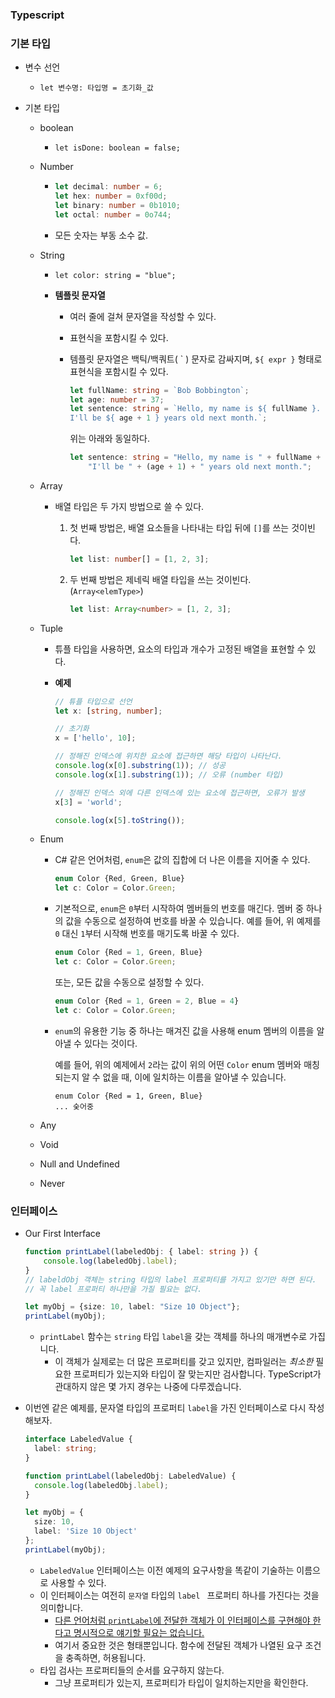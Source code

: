 ### Typescript



### 기본 타입

- 변수 선언
  - `let 변수명: 타입명 = 초기화_값`

- 기본 타입

  - boolean

    - `let isDone: boolean = false;`

  - Number

    - ```typescript
      let decimal: number = 6;
      let hex: number = 0xf00d;
      let binary: number = 0b1010;
      let octal: number = 0o744;
      ```

    - 모든 숫자는 부동 소수 값.

  - String

    - `let color: string = "blue";`

    - **템플릿 문자열**

      - 여러 줄에 걸쳐 문자열을 작성할 수 있다.

      - 표현식을 포함시킬 수 있다.

      - 템플릿 문자열은 백틱/백쿼트( \` ) 문자로 감싸지며, `${ expr }` 형태로 표현식을 포함시킬 수 있다.

        ```typescript
        let fullName: string = `Bob Bobbington`;
        let age: number = 37;
        let sentence: string = `Hello, my name is ${ fullName }.
        I'll be ${ age + 1 } years old next month.`;
        ```

        위는 아래와 동일하다.

        ```typescript
        let sentence: string = "Hello, my name is " + fullName + ".\n\n" +
            "I'll be " + (age + 1) + " years old next month.";
        ```

  - Array

    - 배열 타입은 두 가지 방법으로 쓸 수 있다.

      1. 첫 번째 방법은, 배열 요소들을 나타내는 타입 뒤에 `[]`를 쓰는 것이빈다.

         ```typescript
         let list: number[] = [1, 2, 3];
         ```

         

      2. 두 번째 방법은 제네릭 배열 타입을 쓰는 것이빈다. (`Array<elemType>`)

         ```typescript
         let list: Array<number> = [1, 2, 3];
         ```

  - Tuple

    - 튜플 타입을 사용하면, 요소의 타입과 개수가 고정된 배열을 표현할 수 있다.

    - **예제**

      ```typescript
      // 튜플 타입으로 선언
      let x: [string, number];
      
      // 초기화
      x = ['hello', 10];
      
      // 정해진 인덱스에 위치한 요소에 접근하면 해당 타입이 나타난다.
      console.log(x[0].substring(1)); // 성공
      console.log(x[1].substring(1)); // 오류 (number 타입)
      
      // 정해진 인덱스 외에 다른 인덱스에 있는 요소에 접근하면, 오류가 발생
      x[3] = 'world';
      
      console.log(x[5].toString()); 
      ```

  - Enum

    - C# 같은 언어처럼, `enum`은 값의 집합에 더 나은 이름을 지어줄 수 있다.

      ```typescript
      enum Color {Red, Green, Blue}
      let c: Color = Color.Green;
      ```

    - 기본적으로, `enum`은 `0`부터 시작하여 멤버들의 번호를 매긴다. 멤버 중 하나의 값을 수동으로 설정하여 번호를 바꿀 수 있습니다. 예를 들어, 위 예제를 `0` 대신 `1`부터 시작해 번호를 매기도록 바꿀 수 있다.

      ```typescript
      enum Color {Red = 1, Green, Blue}
      let c: Color = Color.Green;
      ```

      또는, 모든 값을 수동으로 설정할 수 있다.

      ```typescript
      enum Color {Red = 1, Green = 2, Blue = 4} 
      let c: Color = Color.Green;
      ```

    - `enum`의 유용한 기능 중 하나는 매겨진 값을 사용해 enum 멤버의 이름을 알아낼 수 있다는 것이다.

      예를 들어, 위의 예제에서 `2`라는 값이 위의 어떤 `Color` enum 멤버와 매칭되는지 알 수 없을 때, 이에 일치하는 이름을 알아낼 수 있습니다.

      ```
      enum Color {Red = 1, Green, Blue}
      ... 숮어중
      ```

  - Any

  - Void

  - Null and Undefined

  - Never



### 인터페이스

- Our First Interface

  ```typescript
  function printLabel(labeledObj: { label: string }) {
      console.log(labeledObj.label);
  }
  // labeldObj 객체는 string 타입의 label 프로퍼티를 가지고 있기만 하면 된다.
  // 꼭 label 프로퍼티 하나만을 가질 필요는 없다.
  
  let myObj = {size: 10, label: "Size 10 Object"};
  printLabel(myObj);
  ```

  - `printLabel` 함수는 `string` 타입 `label`을 갖는 객체를 하나의 매개변수로 가집니다. 
    - 이 객체가 실제로는 더 많은 프로퍼티를 갖고 있지만, 컴파일러는 *최소한* 필요한 프로퍼티가 있는지와 타입이 잘 맞는지만 검사합니다. TypeScript가 관대하지 않은 몇 가지 경우는 나중에 다루겠습니다.

- 이번엔 같은 예제를, 문자열 타입의 프로퍼티 `label`을 가진 인터페이스로 다시 작성해보자.

  ```typescript
  interface LabeledValue {
  	label: string;
  }
  
  function printLabel(labeledObj: LabeledValue) {
    console.log(labeledObj.label);
  }
  
  let myObj = {
    size: 10, 
    label: 'Size 10 Object'
  };
  printLabel(myObj);
  ```

  - `LabeledValue` 인터페이스는 이전 예제의 요구사항을 똑같이 기술하는 이름으로 사용할 수 있다.
  - 이 인터페이스는 여전히 `문자열` 타입의 `label ` 프로퍼티 하나를 가진다는 것을 의미합니다.
    - <u>다른 언어처럼 `printLabel`에 전달한 객체가 이 인터페이스를 구현해야 한다고 명시적으로 얘기할 필요는 없습니다.</u>
    - 여기서 중요한 것은 형태뿐입니다. 함수에 전달된 객체가 나열된 요구 조건을 충족하면, 허용됩니다.
  - 타입 검사는 프로퍼티들의 순서를 요구하지 않는다.
    - 그냥 프로퍼티가 있는지, 프로퍼티가 타입이 일치하는지만을 확인한다.

  

  

  

  








